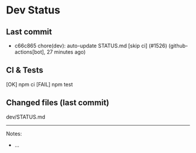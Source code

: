 # Dev Status

## Last commit
- c66c865 chore(dev): auto-update STATUS.md [skip ci] (#1526) (github-actions[bot], 27 minutes ago)
## CI & Tests
[OK] npm ci
[FAIL] npm test

## Changed files (last commit)
dev/STATUS.md

---
Notes:
- ...
